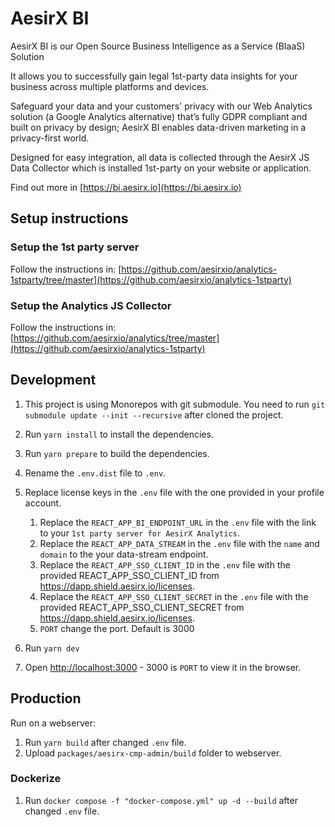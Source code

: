 # AesirX BI

AesirX BI is our Open Source Business Intelligence as a Service (BIaaS) Solution

It allows you to successfully gain legal 1st-party data insights for your business across multiple platforms and devices.

Safeguard your data and your customers' privacy with our Web Analytics solution (a Google Analytics alternative) that’s fully GDPR compliant and built on privacy by design; AesirX BI enables data-driven marketing in a privacy-first world.

Designed for easy integration, all data is collected through the AesirX JS Data Collector which is installed 1st-party on your website or application.

Find out more in [https://bi.aesirx.io](https://bi.aesirx.io)

## Setup instructions

### Setup the 1st party server

Follow the instructions in: [https://github.com/aesirxio/analytics-1stparty/tree/master](https://github.com/aesirxio/analytics-1stparty)

### Setup the Analytics JS Collector

Follow the instructions in: [https://github.com/aesirxio/analytics/tree/master](https://github.com/aesirxio/analytics-1stparty)

## Development

1. This project is using Monorepos with git submodule. You need to run `git submodule update --init --recursive` after cloned the project.
2. Run `yarn install` to install the dependencies.
3. Run `yarn prepare` to build the dependencies.
2. Rename the `.env.dist` file to `.env`.
3. Replace license keys in the `.env` file with the one provided in your profile account.
    1. Replace the `REACT_APP_BI_ENDPOINT_URL` in the `.env` file with the link to your `1st party server for AesirX Analytics`.
    1. Replace the `REACT_APP_DATA_STREAM` in the `.env` file with the `name` and `domain` to the your data-stream endpoint.
    1. Replace the `REACT_APP_SSO_CLIENT_ID` in the `.env` file with the provided REACT_APP_SSO_CLIENT_ID from https://dapp.shield.aesirx.io/licenses.
    1. Replace the `REACT_APP_SSO_CLIENT_SECRET` in the `.env` file with the provided REACT_APP_SSO_CLIENT_SECRET from https://dapp.shield.aesirx.io/licenses.
    1. `PORT` change the port. Default is 3000

5. Run  `yarn dev`
6. Open [http://localhost:3000](http://localhost:3000) - 3000 is `PORT` to view it in the browser.

## Production
Run on a webserver:
1. Run `yarn build` after changed `.env` file.
2. Upload `packages/aesirx-cmp-admin/build` folder to webserver.

### Dockerize
1. Run `docker compose -f "docker-compose.yml" up -d --build` after changed `.env` file.
